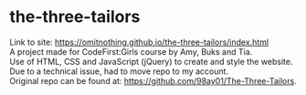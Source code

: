 # the-three-tailors
Link to site: https://omitnothing.github.io/the-three-tailors/index.html <br>
A project made for CodeFirst:Girls course by Amy, Buks and Tia. <br>
Use of HTML, CSS and JavaScript (jQuery) to create and style the website.<br>
Due to a technical issue, had to move repo to my account.<br> Original repo can be found at: https://github.com/98ay01/The-Three-Tailors.
